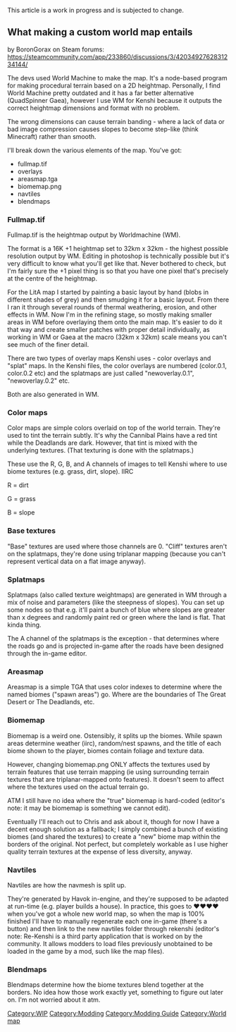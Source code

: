 This article is a work in progress and is subjected to change.

## What making a custom world map entails

by BoronGorax on Steam forums:
<https://steamcommunity.com/app/233860/discussions/3/4203492762831234144/>

The devs used World Machine to make the map. It's a node-based program
for making procedural terrain based on a 2D heightmap. Personally, I
find World Machine pretty outdated and it has a far better alternative
(QuadSpinner Gaea), however I use WM for Kenshi because it outputs the
correct heightmap dimensions and format with no problem.

The wrong dimensions can cause terrain banding - where a lack of data or
bad image compression causes slopes to become step-like (think
Minecraft) rather than smooth.

I'll break down the various elements of the map. You've got:

- fullmap.tif
- overlays
- areasmap.tga
- biomemap.png
- navtiles
- blendmaps

### Fullmap.tif

Fullmap.tif is the heightmap output by Worldmachine (WM).

The format is a 16K +1 heightmap set to 32km x 32km - the highest
possible resolution output by WM. Editing in photoshop is technically
possible but it's very difficult to know what you'll get like that.
Never bothered to check, but I'm fairly sure the +1 pixel thing is so
that you have one pixel that's precisely at the centre of the heightmap.

For the LitA map I started by painting a basic layout by hand (blobs in
different shades of grey) and then smudging it for a basic layout. From
there I ran it through several rounds of thermal weathering, erosion,
and other effects in WM. Now I'm in the refining stage, so mostly making
smaller areas in WM before overlaying them onto the main map. It's
easier to do it that way and create smaller patches with proper detail
individually, as working in WM or Gaea at the macro (32km x 32km) scale
means you can't see much of the finer detail.

There are two types of overlay maps Kenshi uses - color overlays and
"splat" maps. In the Kenshi files, the color overlays are numbered
(color.0.1, color.0.2 etc) and the splatmaps are just called
"newoverlay.0.1", "newoverlay.0.2" etc.

Both are also generated in WM.

### Color maps

Color maps are simple colors overlaid on top of the world terrain.
They're used to tint the terrain subtly. It's why the Cannibal Plains
have a red tint while the Deadlands are dark. However, that tint is
mixed with the underlying textures. (That texturing is done with the
splatmaps.)

These use the R, G, B, and A channels of images to tell Kenshi where to
use biome textures (e.g. grass, dirt, slope). IIRC

R = dirt

G = grass

B = slope

### Base textures

"Base" textures are used where those channels are 0. "Cliff" textures
aren't on the splatmaps, they're done using triplanar mapping (because
you can't represent vertical data on a flat image anyway).

### Splatmaps

Splatmaps (also called texture weightmaps) are generated in WM through a
mix of noise and parameters (like the steepness of slopes). You can set
up some nodes so that e.g. it'll paint a bunch of blue where slopes are
greater than x degrees and randomly paint red or green where the land is
flat. That kinda thing.

The A channel of the splatmaps is the exception - that determines where
the roads go and is projected in-game after the roads have been designed
through the in-game editor.

### Areasmap

Areasmap is a simple TGA that uses color indexes to determine where the
named biomes ("spawn areas") go. Where are the boundaries of The Great
Desert or The Deadlands, etc.

### Biomemap

Biomemap is a weird one. Ostensibly, it splits up the biomes. While
spawn areas determine weather (iirc), random/nest spawns, and the title
of each biome shown to the player, biomes contain foliage and texture
data.

However, changing biomemap.png ONLY affects the textures used by terrain
features that use terrain mapping (ie using surrounding terrain textures
that are triplanar-mapped onto features). It doesn't seem to affect
where the textures used on the actual terrain go.

ATM I still have no idea where the "true" biomemap is hard-coded
(editor's note: it may be biomemap is something we cannot edit).

Eventually I'll reach out to Chris and ask about it, though for now I
have a decent enough solution as a fallback; I simply combined a bunch
of existing biomes (and shared the textures) to create a "new" biome map
within the borders of the original. Not perfect, but completely workable
as I use higher quality terrain textures at the expense of less
diversity, anyway.

### Navtiles

Navtiles are how the navmesh is split up.

They're generated by Havok in-engine, and they're supposed to be adapted
at run-time (e.g. player builds a house). In practice, this goes to ♥♥♥♥
when you've got a whole new world map, so when the map is 100% finished
I'll have to manually regenerate each one in-game (there's a button) and
then link to the new navtiles folder through rekenshi (editor's note:
Re-Kenshi is a third party application that is worked on by the
community. It allows modders to load files previously unobtained to be
loaded in the game by a mod, such like the map files).

### Blendmaps

Blendmaps determine how the biome textures blend together at the
borders. No idea how those work exactly yet, something to figure out
later on. I'm not worried about it atm.

[Category:WIP](Category:WIP "wikilink")
[Category:Modding](Category:Modding "wikilink") [Category:Modding
Guide](Category:Modding_Guide "wikilink") [Category:World
map](Category:World_map "wikilink")
